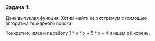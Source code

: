 ### Задача 1:

Дана выпуклая функция. Хотим найти её экстремум с помощью алгоритма тернарного поиска.

Конкретно, имеем параболу 1 * x * x + 5 * x - 4 и ищем её корень.

